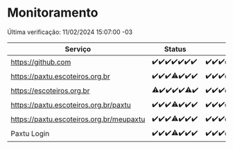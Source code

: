 # Monitoramento

Última verificação: 11/02/2024 15:07:00 -03

|Serviço|Status|Últimas 24h|
|---|---|---|
|https://github.com|<span title="2024-02-04: OK=24">✔️</span><span title="2024-02-05: OK=24">✔️</span><span title="2024-02-06: OK=24">✔️</span><span title="2024-02-07: OK=24">✔️</span><span title="2024-02-08: OK=24">✔️</span><span title="2024-02-09: OK=24">✔️</span><span title="2024-02-10: OK=18">✔️</span>|<span title="10/02/2024 15:07:00 -03 : 200">✔️</span><span title="10/02/2024 16:02:00 -03 : 200">✔️</span><span title="10/02/2024 17:05:00 -03 : 200">✔️</span><span title="10/02/2024 18:04:00 -03 : 200">✔️</span><span title="10/02/2024 19:03:00 -03 : 200">✔️</span><span title="10/02/2024 20:06:00 -03 : 200">✔️</span><span title="10/02/2024 21:32:00 -03 : 200">✔️</span><span title="10/02/2024 22:42:00 -03 : 200">✔️</span><span title="10/02/2024 23:15:00 -03 : 200">✔️</span><span title="11/02/2024 00:06:00 -03 : 200">✔️</span><span title="11/02/2024 01:08:00 -03 : 200">✔️</span><span title="11/02/2024 02:04:00 -03 : 200">✔️</span><span title="11/02/2024 03:08:00 -03 : 200">✔️</span><span title="11/02/2024 04:05:00 -03 : 200">✔️</span><span title="11/02/2024 05:07:00 -03 : 200">✔️</span><span title="11/02/2024 06:04:00 -03 : 200">✔️</span><span title="11/02/2024 07:05:00 -03 : 200">✔️</span><span title="11/02/2024 08:04:00 -03 : 200">✔️</span><span title="11/02/2024 09:09:00 -03 : 200">✔️</span><span title="11/02/2024 10:05:00 -03 : 200">✔️</span><span title="11/02/2024 11:05:00 -03 : 200">✔️</span><span title="11/02/2024 12:06:00 -03 : 200">✔️</span><span title="11/02/2024 13:07:00 -03 : 200">✔️</span><span title="11/02/2024 14:05:00 -03 : 200">✔️</span><span title="11/02/2024 15:07:00 -03 : 200">✔️</span>|
|https://paxtu.escoteiros.org.br|<span title="2024-02-04: OK=24">✔️</span><span title="2024-02-05: OK=24">✔️</span><span title="2024-02-06: OK=24">✔️</span><span title="2024-02-07: OK=23, Falhas=1">⚠️</span><span title="2024-02-08: OK=24">✔️</span><span title="2024-02-09: OK=24">✔️</span><span title="2024-02-10: OK=18">✔️</span>|<span title="10/02/2024 15:07:00 -03 : 200">✔️</span><span title="10/02/2024 16:02:00 -03 : 200">✔️</span><span title="10/02/2024 17:05:00 -03 : 200">✔️</span><span title="10/02/2024 18:04:00 -03 : 200">✔️</span><span title="10/02/2024 19:03:00 -03 : 200">✔️</span><span title="10/02/2024 20:06:00 -03 : 200">✔️</span><span title="10/02/2024 21:32:00 -03 : 200">✔️</span><span title="10/02/2024 22:42:00 -03 : 200">✔️</span><span title="10/02/2024 23:15:00 -03 : 200">✔️</span><span title="11/02/2024 00:06:00 -03 : 200">✔️</span><span title="11/02/2024 01:08:00 -03 : 200">✔️</span><span title="11/02/2024 02:04:00 -03 : 200">✔️</span><span title="11/02/2024 03:08:00 -03 : 200">✔️</span><span title="11/02/2024 04:05:00 -03 : 200">✔️</span><span title="11/02/2024 05:07:00 -03 : 200">✔️</span><span title="11/02/2024 06:04:00 -03 : 200">✔️</span><span title="11/02/2024 07:05:00 -03 : 200">✔️</span><span title="11/02/2024 08:04:00 -03 : 200">✔️</span><span title="11/02/2024 09:09:00 -03 : 200">✔️</span><span title="11/02/2024 10:05:00 -03 : 200">✔️</span><span title="11/02/2024 11:05:00 -03 : 200">✔️</span><span title="11/02/2024 12:06:00 -03 : 200">✔️</span><span title="11/02/2024 13:07:00 -03 : 200">✔️</span><span title="11/02/2024 14:05:00 -03 : 200">✔️</span><span title="11/02/2024 15:07:00 -03 : 200">✔️</span>|
|https://escoteiros.org.br|<span title="2024-02-04: OK=23, Falhas=1">⚠️</span><span title="2024-02-05: OK=24">✔️</span><span title="2024-02-06: OK=24">✔️</span><span title="2024-02-07: OK=24">✔️</span><span title="2024-02-08: OK=24">✔️</span><span title="2024-02-09: OK=23, Falhas=1">⚠️</span><span title="2024-02-10: OK=18">✔️</span>|<span title="10/02/2024 15:07:00 -03 : 200">✔️</span><span title="10/02/2024 16:02:00 -03 : 200">✔️</span><span title="10/02/2024 17:05:00 -03 : 200">✔️</span><span title="10/02/2024 18:04:00 -03 : 200">✔️</span><span title="10/02/2024 19:03:00 -03 : 200">✔️</span><span title="10/02/2024 20:06:00 -03 : 200">✔️</span><span title="10/02/2024 21:32:00 -03 : 200">✔️</span><span title="10/02/2024 22:42:00 -03 : 200">✔️</span><span title="10/02/2024 23:15:00 -03 : 200">✔️</span><span title="11/02/2024 00:06:00 -03 : 200">✔️</span><span title="11/02/2024 01:08:00 -03 : 200">✔️</span><span title="11/02/2024 02:04:00 -03 : 200">✔️</span><span title="11/02/2024 03:08:00 -03 : 200">✔️</span><span title="11/02/2024 04:05:00 -03 : 200">✔️</span><span title="11/02/2024 05:07:00 -03 : 200">✔️</span><span title="11/02/2024 06:04:00 -03 : 200">✔️</span><span title="11/02/2024 07:05:00 -03 : 200">✔️</span><span title="11/02/2024 08:04:00 -03 : 200">✔️</span><span title="11/02/2024 09:09:00 -03 : 200">✔️</span><span title="11/02/2024 10:05:00 -03 : 200">✔️</span><span title="11/02/2024 11:05:00 -03 : 200">✔️</span><span title="11/02/2024 12:06:00 -03 : 200">✔️</span><span title="11/02/2024 13:07:00 -03 : 200">✔️</span><span title="11/02/2024 14:05:00 -03 : 200">✔️</span><span title="11/02/2024 15:07:00 -03 : 200">✔️</span>|
|https://paxtu.escoteiros.org.br/paxtu|<span title="2024-02-04: OK=24">✔️</span><span title="2024-02-05: OK=24">✔️</span><span title="2024-02-06: OK=24">✔️</span><span title="2024-02-07: OK=23, Falhas=1">⚠️</span><span title="2024-02-08: OK=24">✔️</span><span title="2024-02-09: OK=24">✔️</span><span title="2024-02-10: OK=18">✔️</span>|<span title="10/02/2024 15:07:00 -03 : 200">✔️</span><span title="10/02/2024 16:02:00 -03 : 200">✔️</span><span title="10/02/2024 17:05:00 -03 : 200">✔️</span><span title="10/02/2024 18:04:00 -03 : 200">✔️</span><span title="10/02/2024 19:03:00 -03 : 200">✔️</span><span title="10/02/2024 20:06:00 -03 : 200">✔️</span><span title="10/02/2024 21:32:00 -03 : 200">✔️</span><span title="10/02/2024 22:42:00 -03 : 200">✔️</span><span title="10/02/2024 23:15:00 -03 : 200">✔️</span><span title="11/02/2024 00:06:00 -03 : 200">✔️</span><span title="11/02/2024 01:08:00 -03 : 200">✔️</span><span title="11/02/2024 02:04:00 -03 : 200">✔️</span><span title="11/02/2024 03:08:00 -03 : 200">✔️</span><span title="11/02/2024 04:05:00 -03 : 200">✔️</span><span title="11/02/2024 05:07:00 -03 : 200">✔️</span><span title="11/02/2024 06:04:00 -03 : 200">✔️</span><span title="11/02/2024 07:05:00 -03 : 200">✔️</span><span title="11/02/2024 08:04:00 -03 : 200">✔️</span><span title="11/02/2024 09:09:00 -03 : 200">✔️</span><span title="11/02/2024 10:05:00 -03 : 200">✔️</span><span title="11/02/2024 11:05:00 -03 : 200">✔️</span><span title="11/02/2024 12:06:00 -03 : 200">✔️</span><span title="11/02/2024 13:07:00 -03 : 200">✔️</span><span title="11/02/2024 14:05:00 -03 : 200">✔️</span><span title="11/02/2024 15:07:00 -03 : 200">✔️</span>|
|https://paxtu.escoteiros.org.br/meupaxtu|<span title="2024-02-04: OK=24">✔️</span><span title="2024-02-05: OK=24">✔️</span><span title="2024-02-06: OK=24">✔️</span><span title="2024-02-07: OK=23, Falhas=1">⚠️</span><span title="2024-02-08: OK=24">✔️</span><span title="2024-02-09: OK=24">✔️</span><span title="2024-02-10: OK=18">✔️</span>|<span title="10/02/2024 15:07:00 -03 : 200">✔️</span><span title="10/02/2024 16:02:00 -03 : 200">✔️</span><span title="10/02/2024 17:05:00 -03 : 200">✔️</span><span title="10/02/2024 18:04:00 -03 : 200">✔️</span><span title="10/02/2024 19:03:00 -03 : 200">✔️</span><span title="10/02/2024 20:06:00 -03 : 200">✔️</span><span title="10/02/2024 21:32:00 -03 : 200">✔️</span><span title="10/02/2024 22:42:00 -03 : 200">✔️</span><span title="10/02/2024 23:15:00 -03 : 200">✔️</span><span title="11/02/2024 00:06:00 -03 : 200">✔️</span><span title="11/02/2024 01:08:00 -03 : 200">✔️</span><span title="11/02/2024 02:04:00 -03 : 200">✔️</span><span title="11/02/2024 03:08:00 -03 : 200">✔️</span><span title="11/02/2024 04:05:00 -03 : 200">✔️</span><span title="11/02/2024 05:07:00 -03 : 200">✔️</span><span title="11/02/2024 06:04:00 -03 : 200">✔️</span><span title="11/02/2024 07:05:00 -03 : 200">✔️</span><span title="11/02/2024 08:04:00 -03 : 200">✔️</span><span title="11/02/2024 09:09:00 -03 : 200">✔️</span><span title="11/02/2024 10:05:00 -03 : 200">✔️</span><span title="11/02/2024 11:05:00 -03 : 200">✔️</span><span title="11/02/2024 12:06:00 -03 : 200">✔️</span><span title="11/02/2024 13:07:00 -03 : 200">✔️</span><span title="11/02/2024 14:05:00 -03 : 200">✔️</span><span title="11/02/2024 15:07:00 -03 : 200">✔️</span>|
|Paxtu Login|<span title="2024-02-04: OK=24">✔️</span><span title="2024-02-05: OK=24">✔️</span><span title="2024-02-06: OK=24">✔️</span><span title="2024-02-07: OK=23, Falhas=1">⚠️</span><span title="2024-02-08: OK=24">✔️</span><span title="2024-02-09: OK=24">✔️</span><span title="2024-02-10: OK=18">✔️</span>|<span title="10/02/2024 15:07:00 -03 : 200">✔️</span><span title="10/02/2024 16:02:00 -03 : 200">✔️</span><span title="10/02/2024 17:05:00 -03 : 200">✔️</span><span title="10/02/2024 18:04:00 -03 : 200">✔️</span><span title="10/02/2024 19:03:00 -03 : 200">✔️</span><span title="10/02/2024 20:06:00 -03 : 200">✔️</span><span title="10/02/2024 21:32:00 -03 : 200">✔️</span><span title="10/02/2024 22:42:00 -03 : 200">✔️</span><span title="10/02/2024 23:15:00 -03 : 200">✔️</span><span title="11/02/2024 00:06:00 -03 : 200">✔️</span><span title="11/02/2024 01:08:00 -03 : 200">✔️</span><span title="11/02/2024 02:04:00 -03 : 200">✔️</span><span title="11/02/2024 03:08:00 -03 : 200">✔️</span><span title="11/02/2024 04:05:00 -03 : 200">✔️</span><span title="11/02/2024 05:07:00 -03 : 200">✔️</span><span title="11/02/2024 06:04:00 -03 : 200">✔️</span><span title="11/02/2024 07:05:00 -03 : 200">✔️</span><span title="11/02/2024 08:04:00 -03 : 200">✔️</span><span title="11/02/2024 09:09:00 -03 : 200">✔️</span><span title="11/02/2024 10:05:00 -03 : 200">✔️</span><span title="11/02/2024 11:05:00 -03 : 200">✔️</span><span title="11/02/2024 12:06:00 -03 : 200">✔️</span><span title="11/02/2024 13:07:00 -03 : 200">✔️</span><span title="11/02/2024 14:05:00 -03 : 200">✔️</span><span title="11/02/2024 15:07:00 -03 : 200">✔️</span>|
